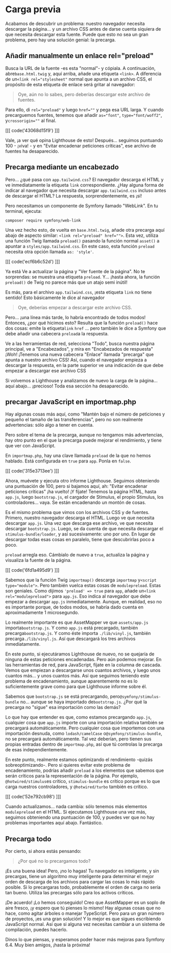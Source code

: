 # Carga previa

Acabamos de descubrir un problema: nuestro navegador necesita descargar la página... y un archivo CSS antes de darse cuenta siquiera de que necesita descargar esta fuente. Puede que esto no sea un gran problema, pero hay una solución genial: la precarga.

## Añadir manualmente un enlace rel="preload"

Busca la URL de la fuente -es esta "normal"- y cópiala. A continuación, abre`base.html.twig` y, aquí arriba, añade una etiqueta `<link>`. A diferencia de un`<link rel="stylesheet"` normal que apunta a un archivo CSS, el propósito de esta etiqueta de enlace será gritar al navegador:

> Oye, aún no lo sabes, pero deberías descargar este archivo de fuentes.

Para ello, di `rel="preload"` y luego `href=""` y pega esa URL larga. Y cuando precarguemos fuentes, tenemos que añadir `as="font"`, `type="font/woff2"`, y`crossorigin=""` al final.

[[[ code('43068d15f9') ]]]

Vale, ¡a ver qué opina Lighthouse de esto! Después... seguimos puntuando 100 - ¡viva! -  y en "Evitar encadenar peticiones críticas", ese archivo de fuentes ha desaparecido.

## Precarga mediante un encabezado

Pero... ¿qué pasa con `app.tailwind.css`? El navegador descarga el HTML y ve inmediatamente la etiqueta `link` correspondiente. ¿Hay alguna forma de indicar al navegador que necesita descargar `app.tailwind.css` incluso antes de descargar el HTML? La respuesta, sorprendentemente, es ¡sí!

Pero necesitamos un componente de Symfony llamado "WebLink". En tu terminal, ejecuta:

```terminal
composer require symfony/web-link
```

Una vez hecho esto, de vuelta en `base.html.twig`, añade otra precarga aquí abajo de aspecto similar: `<link rel="preload" href="">`. Esta vez, utiliza una función Twig llamada `preload()` pasando la función normal `asset()` a apuntar a `styles/app.tailwind.css`. En este caso, esta función `preload` necesita otra opción llamada `as: 'style'`.

[[[ code('ecf6b6c52d') ]]]

Ya está Ve a actualizar la página y "Ver fuente de la página". No te sorprendas: se muestra una etiqueta `preload`. Y... ¡hasta ahora, la función `preload()` de Twig no parece más que un atajo semi inútil!

Es más, para el archivo `app.tailwind.css`, ¡esta etiqueta `link` no tiene sentido! Esto básicamente le dice al navegador

> Oye, deberías empezar a descargar este archivo CSS.

Pero... ¡una línea más tarde, lo habría encontrado de todos modos! Entonces, ¿por qué hicimos esto? Resulta que la función `preload()` hace dos cosas: emite la etiqueta`link` `href` ... pero también le dice a Symfony que debe añadir una cabecera `preload`a la respuesta.

Ve a las herramientas de red, selecciona "Todo", busca nuestra página principal, ve a "Encabezados", y mira en "Encabezados de respuesta" ¡Woh! ¡Tenemos una nueva cabecera "Enlace" llamada "precarga" que apunta a nuestro archivo CSS! Así, cuando el navegador empieza a descargar la respuesta, en la parte superior ve una indicación de que debe empezar a descargar ese archivo CSS

Si volvemos a Lighthouse y analizamos de nuevo la carga de la página... aquí abajo... ¡precioso! Toda esa sección ha desaparecido.

## precargar JavaScript en importmap.php

Hay algunas cosas más aquí, como "Mantén bajo el número de peticiones y pequeño el tamaño de las transferencias", pero no son realmente advertencias: sólo algo a tener en cuenta.

Pero sobre el tema de la precarga, aunque no tengamos más advertencias, hay otro punto en el que la precarga puede mejorar el rendimiento, y tiene que ver con JavaScript.

En `importmap.php`, hay una clave llamada `preload` de la que no hemos hablado. Está configurada en `true` para `app`. Ponla en `false`.

[[[ code('315e3713ee') ]]]

Ahora, muévete y ejecuta otro informe Lighthouse. Seguimos obteniendo una puntuación de 100, pero si bajamos aquí, ah: "Evitar encadenar peticiones críticas" ¡ha vuelto! ¡Y fíjate! Tenemos la página HTML, hasta `app.js`, luego `bootstrap.js`, el cargador de Stimulus, el propio Stimulus, los controladores... vaya. Se están encadenando un montón de cosas.

Es el mismo problema que vimos con los archivos CSS y de fuentes. Primero, nuestro navegador descarga el HTML. Luego ve que necesita descargar `app.js`. Una vez que descarga ese archivo, ve que necesita descargar `bootstrap.js`. Luego, se da cuenta de que necesita descargar el `stimulus-bundle/loader`, y así sucesivamente: uno por uno. En lugar de descargar todas esas cosas en paralelo, tiene que descubrirlas poco a poco.

`preload` arregla eso. Cámbialo de nuevo a `true`, actualiza la página y visualiza la fuente de la página.

[[[ code('6fd1a495d9') ]]]

Sabemos que la función Twig `importmap()` descarga `importmap` y`<script type="module">`. Pero también vuelca estas cosas de `modulepreload`. Estas son geniales. Como dijimos `'preload' => true` para `app`, añade un`<link rel="modulepreload">` para `app.js`. Eso indica al navegador que debe empezar a descargar `app.js` inmediatamente. Aunque, en realidad, eso no es importante porque, de todos modos, se habría dado cuenta en aproximadamente 1 microsegundo.

Lo realmente importante es que AssetMapper ve que `assets/app.js` importa`bootstrap.js`. Y como `app.js` está precargado, también precarga`bootstrap.js`. Y como éste importa `./lib/vinyl.js`, también precarga`./lib/vinyl.js`. Así que descargará los tres archivos inmediatamente.

En este punto, si ejecutáramos Lighthouse de nuevo, no se quejaría de ninguna de estas peticiones encadenadas. Pero aún podemos mejorar. En las herramientas de red, para JavaScript, fíjate en la columna de cascada. Vemos que empiezan a descargarse unos cuantos archivos, y luego unos cuantos más... y unos cuantos más. Así que seguimos teniendo este problema de encadenamiento, aunque aparentemente no es lo suficientemente grave como para que Lighthouse informe sobre él.

Sabemos que `bootstrap.js` se está precargando, pero`@symfony/stimulus-bundle` no... aunque se haya importado de`bootstrap.js`. ¿Por qué la precarga no "sigue" esa importación como las demás?

Lo que hay que entender es que, como estamos precargando `app.js`, cualquier cosa que `app.js` importe con una importación relativa también se precargará automáticamente. Pero cualquier cosa que importemos con una importación desnuda, como `lodash/camelCase` o`@symfony/stimulus-bundle`, no se precargará automáticamente. Tal vez deberían, pero tienen sus propias entradas dentro de `importmap.php`, así que tú controlas la precarga de esas independientemente.

En este punto, realmente estamos optimizando el rendimiento -quizás sobreoptimizando-. Pero si quieres evitar este problema de encadenamiento, podrías añadir `preload` a los elementos que sabemos que serán críticos para la representación de la página. Por ejemplo, `@hotwired/stimulus`es crítico, `stimulus-bundle` es crítico porque es lo que carga nuestros controladores, y `@hotwired/turbo` también es crítico.

[[[ code('52e792cb98') ]]]

Cuando actualizamos... nada cambia: sólo tenemos más elementos `modulepreload` en el HTML. Si ejecutamos Lighthouse una vez más, seguimos obteniendo una puntuación de 100, y puedes ver que no hay problemas importantes aquí abajo. Fantástico.

## Precarga todo

Por cierto, si ahora estás pensando:

> ¿Por qué no lo precargamos todo?

¡Es una buena idea! Pero, ¡no lo hagas! Tu navegador es inteligente, y sin precargas, tiene un algoritmo muy inteligente para determinar el mejor orden de descarga de los archivos para cargar las cosas lo más rápido posible. Si lo precargaras todo, probablemente el orden de carga no sería tan bueno. Utiliza las precargas sólo para los activos críticos.

¡De acuerdo! ¡Lo hemos conseguido! Creo que AssetMapper es un soplo de aire fresco, ¡y espero que tú pienses lo mismo! Hay algunas cosas que no hace, como agitar árboles o manejar TypeScript. Pero para un gran número de proyectos, ¡es una gran solución! Y lo mejor es que sigues escribiendo JavaScript normal. Así que si alguna vez necesitas cambiar a un sistema de compilación, puedes hacerlo.

Dinos lo que piensas, y esperamos poder hacer más mejoras para Symfony 6.4. Muy bien amigos, ¡hasta la próxima!
